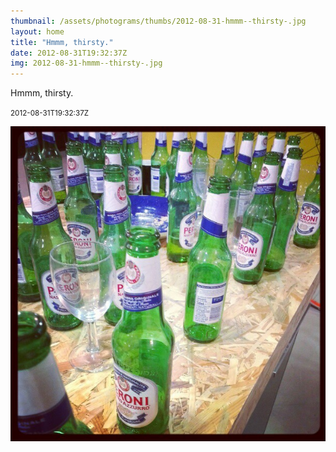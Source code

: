 ```yaml
---
thumbnail: /assets/photograms/thumbs/2012-08-31-hmmm--thirsty-.jpg
layout: home
title: "Hmmm, thirsty."
date: 2012-08-31T19:32:37Z
img: 2012-08-31-hmmm--thirsty-.jpg
---
```


Hmmm, thirsty.

<small>2012-08-31T19:32:37Z</small>

![Hmmm, thirsty.](/assets/photograms/original/2012-08-31-hmmm--thirsty-.jpg)
